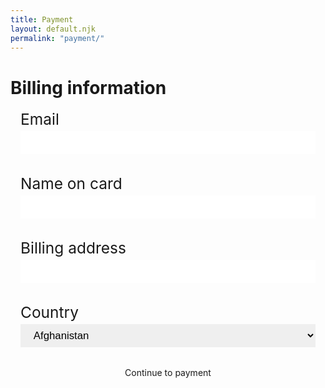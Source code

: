 ```yaml
---
title: Payment
layout: default.njk
permalink: "payment/"
---
```


<script src="https://js.stripe.com/v3/"></script>
<script src="/js/stripe.js"></script>
<script src="/js/payment.js"></script>

<style>
  .billing-form {
    display: grid;
    grid-auto-flow: row;
    grid-auto-rows: min-content;
    margin: 1rem 1rem 0 1rem;
  }

  .billing-form > label {
    font-size: 1.75em;
  }

  .billing-input {
    margin-top: .25rem;
    margin-bottom: 2rem;
    border-radius: var(--default-radius);
    filter: drop-shadow(var(--default-shadow));
    font-size: 1.2em;
    border: none;
    outline: none;
    padding: 0.5em 1em;
  }

  .billing-select {
    margin-top: .25rem;
    margin-bottom: 2rem;
    border-radius: var(--default-radius);
    filter: drop-shadow(var(--default-shadow));
    font-size: 1.2em;
    border: none;
    outline: none;
    padding: 0.5em 1em;
  }

  .error-text {
    display: none;
    color: red;
  }

  .billing-button {
    margin: 0 auto;
  }

  @media screen and (max-width: 1200px) {

  }
  
  @media screen and (max-width: 600px) {

  }



</style>

<div id="billing-container" class="container">
  <div id="header">
    <h1>Billing information</h1>
    <div class="separator"></div>
  </div>
  <form id="content" class="billing-form">
    <label email="country">Email</label>   
    <div class="error-text" id="error-email">This field is required</div>
    <input id="billing-email" class="billing-input" type="email" name="email" required="required">
    <label for="fullname">Name on card</label>
    <div class="error-text" id="error-fullname">This field is required</div>
    <input id="billing-fullname" class="billing-input" class="fname" type="text" name="fullname" required="required">
    <label for="address">Billing address</label>
    <div class="error-text"  id="error-address">This field is required</div>
    <input id="billing-address" class="billing-input" type="text" name="address" required="required">
    <label for="country">Country</label> 
      <select class="billing-select" id="billing-country" name="country" class="form-control">
        <option value="Afghanistan">Afghanistan</option>
        <option value="Åland Islands">Åland Islands</option>
        <option value="Albania">Albania</option>
        <option value="Algeria">Algeria</option>
        <option value="American Samoa">American Samoa</option>
        <option value="Andorra">Andorra</option>
        <option value="Angola">Angola</option>
        <option value="Anguilla">Anguilla</option>
        <option value="Antarctica">Antarctica</option>
        <option value="Antigua and Barbuda">Antigua and Barbuda</option>
        <option value="Argentina">Argentina</option>
        <option value="Armenia">Armenia</option>
        <option value="Aruba">Aruba</option>
        <option value="Australia">Australia</option>
        <option value="Austria">Austria</option>
        <option value="Azerbaijan">Azerbaijan</option>
        <option value="Bahamas">Bahamas</option>
        <option value="Bahrain">Bahrain</option>
        <option value="Bangladesh">Bangladesh</option>
        <option value="Barbados">Barbados</option>
        <option value="Belarus">Belarus</option>
        <option value="Belgium">Belgium</option>
        <option value="Belize">Belize</option>
        <option value="Benin">Benin</option>
        <option value="Bermuda">Bermuda</option>
        <option value="Bhutan">Bhutan</option>
        <option value="Bolivia">Bolivia</option>
        <option value="Bosnia and Herzegovina">Bosnia and Herzegovina</option>
        <option value="Botswana">Botswana</option>
        <option value="Bouvet Island">Bouvet Island</option>
        <option value="Brazil">Brazil</option>
        <option value="British Indian Ocean Territory">British Indian Ocean Territory</option>
        <option value="Brunei Darussalam">Brunei Darussalam</option>
        <option value="Bulgaria">Bulgaria</option>
        <option value="Burkina Faso">Burkina Faso</option>
        <option value="Burundi">Burundi</option>
        <option value="Cambodia">Cambodia</option>
        <option value="Cameroon">Cameroon</option>
        <option value="Canada">Canada</option>
        <option value="Cape Verde">Cape Verde</option>
        <option value="Cayman Islands">Cayman Islands</option>
        <option value="Central African Republic">Central African Republic</option>
        <option value="Chad">Chad</option>
        <option value="Chile">Chile</option>
        <option value="China">China</option>
        <option value="Christmas Island">Christmas Island</option>
        <option value="Cocos (Keeling) Islands">Cocos (Keeling) Islands</option>
        <option value="Colombia">Colombia</option>
        <option value="Comoros">Comoros</option>
        <option value="Congo">Congo</option>
        <option value="Congo, The Democratic Republic of The">Congo, The Democratic Republic of The</option>
        <option value="Cook Islands">Cook Islands</option>
        <option value="Costa Rica">Costa Rica</option>
        <option value="Cote D'ivoire">Cote D'ivoire</option>
        <option value="Croatia">Croatia</option>
        <option value="Cuba">Cuba</option>
        <option value="Cyprus">Cyprus</option>
        <option value="Czech Republic">Czech Republic</option>
        <option value="Denmark">Denmark</option>
        <option value="Djibouti">Djibouti</option>
        <option value="Dominica">Dominica</option>
        <option value="Dominican Republic">Dominican Republic</option>
        <option value="Ecuador">Ecuador</option>
        <option value="Egypt">Egypt</option>
        <option value="El Salvador">El Salvador</option>
        <option value="Equatorial Guinea">Equatorial Guinea</option>
        <option value="Eritrea">Eritrea</option>
        <option value="Estonia">Estonia</option>
        <option value="Ethiopia">Ethiopia</option>
        <option value="Falkland Islands (Malvinas)">Falkland Islands (Malvinas)</option>
        <option value="Faroe Islands">Faroe Islands</option>
        <option value="Fiji">Fiji</option>
        <option value="Finland">Finland</option>
        <option value="France">France</option>
        <option value="French Guiana">French Guiana</option>
        <option value="French Polynesia">French Polynesia</option>
        <option value="French Southern Territories">French Southern Territories</option>
        <option value="Gabon">Gabon</option>
        <option value="Gambia">Gambia</option>
        <option value="Georgia">Georgia</option>
        <option value="Germany">Germany</option>
        <option value="Ghana">Ghana</option>
        <option value="Gibraltar">Gibraltar</option>
        <option value="Greece">Greece</option>
        <option value="Greenland">Greenland</option>
        <option value="Grenada">Grenada</option>
        <option value="Guadeloupe">Guadeloupe</option>
        <option value="Guam">Guam</option>
        <option value="Guatemala">Guatemala</option>
        <option value="Guernsey">Guernsey</option>
        <option value="Guinea">Guinea</option>
        <option value="Guinea-bissau">Guinea-bissau</option>
        <option value="Guyana">Guyana</option>
        <option value="Haiti">Haiti</option>
        <option value="Heard Island and Mcdonald Islands">Heard Island and Mcdonald Islands</option>
        <option value="Holy See (Vatican City State)">Holy See (Vatican City State)</option>
        <option value="Honduras">Honduras</option>
        <option value="Hong Kong">Hong Kong</option>
        <option value="Hungary">Hungary</option>
        <option value="Iceland">Iceland</option>
        <option value="India">India</option>
        <option value="Indonesia">Indonesia</option>
        <option value="Iran, Islamic Republic of">Iran, Islamic Republic of</option>
        <option value="Iraq">Iraq</option>
        <option value="Ireland">Ireland</option>
        <option value="Isle of Man">Isle of Man</option>
        <option value="Israel">Israel</option>
        <option value="Italy">Italy</option>
        <option value="Jamaica">Jamaica</option>
        <option value="Japan">Japan</option>
        <option value="Jersey">Jersey</option>
        <option value="Jordan">Jordan</option>
        <option value="Kazakhstan">Kazakhstan</option>
        <option value="Kenya">Kenya</option>
        <option value="Kiribati">Kiribati</option>
        <option value="Korea, Democratic People's Republic of">Korea, Democratic People's Republic of</option>
        <option value="Korea, Republic of">Korea, Republic of</option>
        <option value="Kuwait">Kuwait</option>
        <option value="Kyrgyzstan">Kyrgyzstan</option>
        <option value="Lao People's Democratic Republic">Lao People's Democratic Republic</option>
        <option value="Latvia">Latvia</option>
        <option value="Lebanon">Lebanon</option>
        <option value="Lesotho">Lesotho</option>
        <option value="Liberia">Liberia</option>
        <option value="Libyan Arab Jamahiriya">Libyan Arab Jamahiriya</option>
        <option value="Liechtenstein">Liechtenstein</option>
        <option value="Lithuania">Lithuania</option>
        <option value="Luxembourg">Luxembourg</option>
        <option value="Macao">Macao</option>
        <option value="Macedonia, The Former Yugoslav Republic of">Macedonia, The Former Yugoslav Republic of</option>
        <option value="Madagascar">Madagascar</option>
        <option value="Malawi">Malawi</option>
        <option value="Malaysia">Malaysia</option>
        <option value="Maldives">Maldives</option>
        <option value="Mali">Mali</option>
        <option value="Malta">Malta</option>
        <option value="Marshall Islands">Marshall Islands</option>
        <option value="Martinique">Martinique</option>
        <option value="Mauritania">Mauritania</option>
        <option value="Mauritius">Mauritius</option>
        <option value="Mayotte">Mayotte</option>
        <option value="Mexico">Mexico</option>
        <option value="Micronesia, Federated States of">Micronesia, Federated States of</option>
        <option value="Moldova, Republic of">Moldova, Republic of</option>
        <option value="Monaco">Monaco</option>
        <option value="Mongolia">Mongolia</option>
        <option value="Montenegro">Montenegro</option>
        <option value="Montserrat">Montserrat</option>
        <option value="Morocco">Morocco</option>
        <option value="Mozambique">Mozambique</option>
        <option value="Myanmar">Myanmar</option>
        <option value="Namibia">Namibia</option>
        <option value="Nauru">Nauru</option>
        <option value="Nepal">Nepal</option>
        <option value="Netherlands">Netherlands</option>
        <option value="Netherlands Antilles">Netherlands Antilles</option>
        <option value="New Caledonia">New Caledonia</option>
        <option value="New Zealand">New Zealand</option>
        <option value="Nicaragua">Nicaragua</option>
        <option value="Niger">Niger</option>
        <option value="Nigeria">Nigeria</option>
        <option value="Niue">Niue</option>
        <option value="Norfolk Island">Norfolk Island</option>
        <option value="Northern Mariana Islands">Northern Mariana Islands</option>
        <option value="Norway">Norway</option>
        <option value="Oman">Oman</option>
        <option value="Pakistan">Pakistan</option>
        <option value="Palau">Palau</option>
        <option value="Palestinian Territory, Occupied">Palestinian Territory, Occupied</option>
        <option value="Panama">Panama</option>
        <option value="Papua New Guinea">Papua New Guinea</option>
        <option value="Paraguay">Paraguay</option>
        <option value="Peru">Peru</option>
        <option value="Philippines">Philippines</option>
        <option value="Pitcairn">Pitcairn</option>
        <option value="Poland">Poland</option>
        <option value="Portugal">Portugal</option>
        <option value="Puerto Rico">Puerto Rico</option>
        <option value="Qatar">Qatar</option>
        <option value="Reunion">Reunion</option>
        <option value="Romania">Romania</option>
        <option value="Russian Federation">Russian Federation</option>
        <option value="Rwanda">Rwanda</option>
        <option value="Saint Helena">Saint Helena</option>
        <option value="Saint Kitts and Nevis">Saint Kitts and Nevis</option>
        <option value="Saint Lucia">Saint Lucia</option>
        <option value="Saint Pierre and Miquelon">Saint Pierre and Miquelon</option>
        <option value="Saint Vincent and The Grenadines">Saint Vincent and The Grenadines</option>
        <option value="Samoa">Samoa</option>
        <option value="San Marino">San Marino</option>
        <option value="Sao Tome and Principe">Sao Tome and Principe</option>
        <option value="Saudi Arabia">Saudi Arabia</option>
        <option value="Senegal">Senegal</option>
        <option value="Serbia">Serbia</option>
        <option value="Seychelles">Seychelles</option>
        <option value="Sierra Leone">Sierra Leone</option>
        <option value="Singapore">Singapore</option>
        <option value="Slovakia">Slovakia</option>
        <option value="Slovenia">Slovenia</option>
        <option value="Solomon Islands">Solomon Islands</option>
        <option value="Somalia">Somalia</option>
        <option value="South Africa">South Africa</option>
        <option value="South Georgia and The South Sandwich Islands">South Georgia and The South Sandwich Islands</option>
        <option value="Spain">Spain</option>
        <option value="Sri Lanka">Sri Lanka</option>
        <option value="Sudan">Sudan</option>
        <option value="Suriname">Suriname</option>
        <option value="Svalbard and Jan Mayen">Svalbard and Jan Mayen</option>
        <option value="Swaziland">Swaziland</option>
        <option value="Sweden">Sweden</option>
        <option value="Switzerland">Switzerland</option>
        <option value="Syrian Arab Republic">Syrian Arab Republic</option>
        <option value="Taiwan">Taiwan</option>
        <option value="Tajikistan">Tajikistan</option>
        <option value="Tanzania, United Republic of">Tanzania, United Republic of</option>
        <option value="Thailand">Thailand</option>
        <option value="Timor-leste">Timor-leste</option>
        <option value="Togo">Togo</option>
        <option value="Tokelau">Tokelau</option>
        <option value="Tonga">Tonga</option>
        <option value="Trinidad and Tobago">Trinidad and Tobago</option>
        <option value="Tunisia">Tunisia</option>
        <option value="Turkey">Turkey</option>
        <option value="Turkmenistan">Turkmenistan</option>
        <option value="Turks and Caicos Islands">Turks and Caicos Islands</option>
        <option value="Tuvalu">Tuvalu</option>
        <option value="Uganda">Uganda</option>
        <option value="Ukraine">Ukraine</option>
        <option value="United Arab Emirates">United Arab Emirates</option>
        <option value="United Kingdom">United Kingdom</option>
        <option value="United States">United States</option>
        <option value="United States Minor Outlying Islands">United States Minor Outlying Islands</option>
        <option value="Uruguay">Uruguay</option>
        <option value="Uzbekistan">Uzbekistan</option>
        <option value="Vanuatu">Vanuatu</option>
        <option value="Venezuela">Venezuela</option>
        <option value="Viet Nam">Viet Nam</option>
        <option value="Virgin Islands, British">Virgin Islands, British</option>
        <option value="Virgin Islands, U.S.">Virgin Islands, U.S.</option>
        <option value="Wallis and Futuna">Wallis and Futuna</option>
        <option value="Western Sahara">Western Sahara</option>
        <option value="Yemen">Yemen</option>
        <option value="Zambia">Zambia</option>
        <option value="Zimbabwe">Zimbabwe</option>
      </select>
    <div id="submit-info" class="button primary billing-button" type="submit" href="/">Continue to payment</div>
    </form>
      
  </form>
</div>
